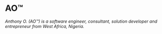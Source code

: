 # AO™

*Anthony O. (AO™) is a software engineer, consultant, solution developer and entrepreneur from West Africa, Nigeria.*

